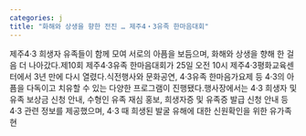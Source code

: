 ```yaml
---
categories: j
title: "화해와 상생을 향한 전진 … 제주4‧3유족 한마음대회"
---
```

제주4‧3 희생자 유족들이 함께 모여 서로의 아픔을 보듬으며, 화해와 상생을 향해 한 걸음 더 나아갔다.제10회 제주4·3유족 한마음대회가 25일 오전 10시 제주4·3평화교육센터에서 3년 만에 다시 열렸다.식전행사와 문화공연, 4·3유족 한마음가요제 등 4·3의 아픔을 다독이고 치유할 수 있는 다양한 프로그램이 진행됐다.행사장에서는 4‧3 희생자 및 유족 보상금 신청 안내, 수형인 유족 재심 홍보, 희생자증 및 유족증 발급 신청 안내 등 4‧3 관련 정보를 제공했으며, 4‧3 때 희생된 발굴 유해에 대한 신원확인을 위한 유가족 현